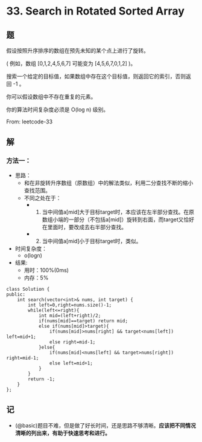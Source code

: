 # 33. Search in Rotated Sorted Array

## 题

假设按照升序排序的数组在预先未知的某个点上进行了旋转。

( 例如，数组 [0,1,2,4,5,6,7] 可能变为 [4,5,6,7,0,1,2] )。

搜索一个给定的目标值，如果数组中存在这个目标值，则返回它的索引，否则返回 -1 。

你可以假设数组中不存在重复的元素。

你的算法时间复杂度必须是 O(log n) 级别。

From: leetcode-33

## 解

### 方法一：
- 思路：
  - 和在非旋转升序数组（原数组）中的解法类似，利用二分查找不断的缩小查找范围。
  - 不同之处在于：
    - 1. 当中间值a[mid]大于目标target时，本应该在左半部分查找。在原数组小端的一部分（不包括a[mid]）旋转到右面，而target又恰好在里面时，要改成去右半部分查找。
    - 2. 当中间值a[mid]小于目标target时，类似。
- 时间复杂度：
  - o(logn)
- 结果:
  - 用时：100%(0ms)
  - 内存：5%
```
class Solution {
public:
    int search(vector<int>& nums, int target) {
        int left=0,right=nums.size()-1;
        while(left<=right){
            int mid=(left+right)/2;
            if(nums[mid]==target) return mid;
            else if(nums[mid]>target){
                if(nums[mid]>nums[right] && target<nums[left]) left=mid+1;
                else right=mid-1;
            }else{
                if(nums[mid]<nums[left] && target>nums[right]) right=mid-1;
                else left=mid+1;
            }
        }
        return -1;
    }
};
```

## 记

- (@basic)题目不难，但是做了好长时间，还是思路不够清晰。**应该把不同情况清晰的列出来，有助于快速思考和进行。**